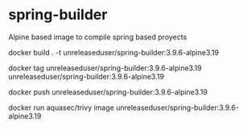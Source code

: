 # spring-builder

Alpine based image to compile spring based proyects

docker build . -t unreleaseduser/spring-builder:3.9.6-alpine3.19 

docker tag unreleaseduser/spring-builder:3.9.6-alpine3.19 unreleaseduser/spring-builder:3.9.6-alpine3.19

docker push unreleaseduser/spring-builder:3.9.6-alpine3.19

docker run aquasec/trivy image unreleaseduser/spring-builder:3.9.6-alpine3.19

